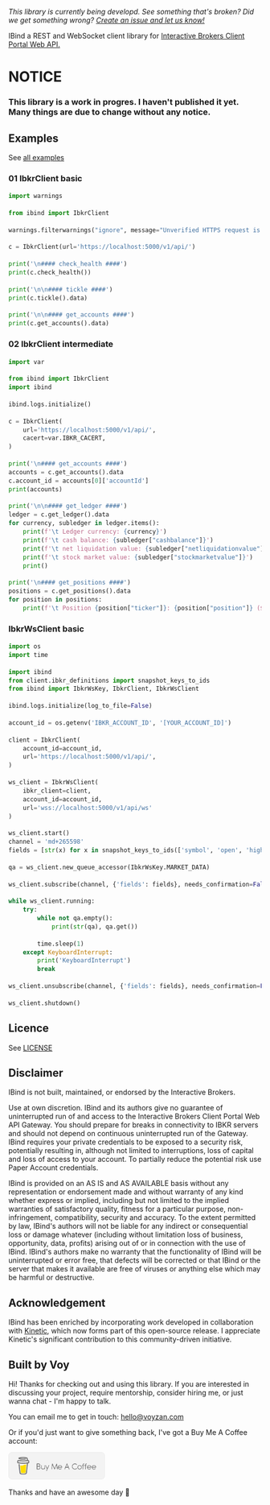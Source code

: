 *This library is currently being developd. See something that's broken? Did we get something
wrong? [Create an issue and let us know!][issues]*


IBind a REST and WebSocket client library for [Interactive Brokers Client Portal Web API.][gateway]

# NOTICE
### This library is a work in progres. I haven't published it yet. Many things are due to change without any notice. 

## Examples

See [all examples][examples]

### 01 IbkrClient basic

```python
import warnings

from ibind import IbkrClient

warnings.filterwarnings("ignore", message="Unverified HTTPS request is being made to host 'localhost'")

c = IbkrClient(url='https://localhost:5000/v1/api/')

print('\n#### check_health ####')
print(c.check_health())

print('\n\n#### tickle ####')
print(c.tickle().data)

print('\n\n#### get_accounts ####')
print(c.get_accounts().data)
```

### 02 IbkrClient intermediate
```python
import var

from ibind import IbkrClient
import ibind

ibind.logs.initialize()

c = IbkrClient(
    url='https://localhost:5000/v1/api/',
    cacert=var.IBKR_CACERT,
)

print('\n#### get_accounts ####')
accounts = c.get_accounts().data
c.account_id = accounts[0]['accountId']
print(accounts)

print('\n\n#### get_ledger ####')
ledger = c.get_ledger().data
for currency, subledger in ledger.items():
    print(f'\t Ledger currency: {currency}')
    print(f'\t cash balance: {subledger["cashbalance"]}')
    print(f'\t net liquidation value: {subledger["netliquidationvalue"]}')
    print(f'\t stock market value: {subledger["stockmarketvalue"]}')
    print()

print('\n#### get_positions ####')
positions = c.get_positions().data
for position in positions:
    print(f'\t Position {position["ticker"]}: {position["position"]} (${position["mktValue"]})')
```

### IbkrWsClient basic

```python
import os
import time

import ibind
from client.ibkr_definitions import snapshot_keys_to_ids
from ibind import IbkrWsKey, IbkrClient, IbkrWsClient

ibind.logs.initialize(log_to_file=False)

account_id = os.getenv('IBKR_ACCOUNT_ID', '[YOUR_ACCOUNT_ID]')

client = IbkrClient(
    account_id=account_id,
    url='https://localhost:5000/v1/api/',
)

ws_client = IbkrWsClient(
    ibkr_client=client,
    account_id=account_id,
    url='wss://localhost:5000/v1/api/ws'
)

ws_client.start()
channel = 'md+265598'
fields = [str(x) for x in snapshot_keys_to_ids(['symbol', 'open', 'high', 'low', 'close', 'volume',])]

qa = ws_client.new_queue_accessor(IbkrWsKey.MARKET_DATA)

ws_client.subscribe(channel, {'fields': fields}, needs_confirmation=False)

while ws_client.running:
    try:
        while not qa.empty():
            print(str(qa), qa.get())

        time.sleep(1)
    except KeyboardInterrupt:
        print('KeyboardInterrupt')
        break

ws_client.unsubscribe(channel, {'fields': fields}, needs_confirmation=False)

ws_client.shutdown()
```


## Licence

See [LICENSE](https://github.com/Voyz/ibind/blob/master/LICENSE)

## Disclaimer

IBind is not built, maintained, or endorsed by the Interactive Brokers.

Use at own discretion. IBind and its authors give no guarantee of uninterrupted run of and access to the Interactive
Brokers Client Portal Web API Gateway. You should prepare for breaks in connectivity to IBKR servers and should not
depend on continuous uninterrupted run of the Gateway. IBind requires your private credentials to be exposed to a
security risk, potentially resulting in, although not limited to interruptions, loss of capital and loss of access to
your account. To partially reduce the potential risk use Paper Account credentials.

IBind is provided on an AS IS and AS AVAILABLE basis without any representation or endorsement made and without warranty
of any kind whether express or implied, including but not limited to the implied warranties of satisfactory quality,
fitness for a particular purpose, non-infringement, compatibility, security and accuracy. To the extent permitted by
law, IBind's authors will not be liable for any indirect or consequential loss or damage whatever (including without
limitation loss of business, opportunity, data, profits) arising out of or in connection with the use of IBind. IBind's
authors make no warranty that the functionality of IBind will be uninterrupted or error free, that defects will be
corrected or that IBind or the server that makes it available are free of viruses or anything else which may be harmful
or destructive.

## Acknowledgement

IBind has been enriched by incorporating work developed in collaboration with  [Kinetic](https://www.kinetic.xyz/), which now forms part of this open-source release. I appreciate Kinetic's significant contribution to this community-driven initiative.

## Built by Voy

Hi! Thanks for checking out and using this library. If you are interested in discussing your project, require
mentorship, consider hiring me, or just wanna chat - I'm happy to talk.

You can email me to get in touch: hello@voyzan.com

Or if you'd just want to give something back, I've got a Buy Me A Coffee account:

<a href="https://www.buymeacoffee.com/voyzan" rel="nofollow">
    <img src="https://raw.githubusercontent.com/Voyz/voyz_public/master/vz_BMC.png" alt="Buy Me A Coffee" style="max-width:100%;" width="192">
</a>

Thanks and have an awesome day 👋


[examples]: https://github.com/Voyz/ibind/blob/master/examples
[issues]: https://github.com/Voyz/ibind/issues

[gateway]: https://ibkrcampus.com/ibkr-api-page/webapi-doc/
